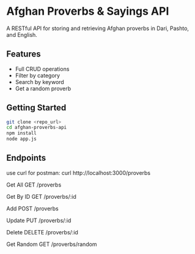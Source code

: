 # Afghan Proverbs & Sayings API

A RESTful API for storing and retrieving Afghan proverbs in Dari, Pashto, and English.

## Features

- Full CRUD operations
- Filter by category
- Search by keyword
- Get a random proverb

## Getting Started

```bash
git clone <repo_url>
cd afghan-proverbs-api
npm install
node app.js
```

## Endpoints

use curl for postman:
curl http://localhost:3000/proverbs

Get All
GET /proverbs

Get By ID
GET /proverbs/:id

Add
POST /proverbs

Update
PUT /proverbs/:id

Delete
DELETE /proverbs/:id

Get Random
GET /proverbs/random

